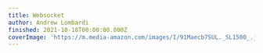 ```yaml
---
title: Websocket
author: Andrew Lombardi
finished: 2021-10-18T00:00:00.000Z
coverImage: 'https://m.media-amazon.com/images/I/91Maecb7SUL._SL1500_.jpg'
---
```


